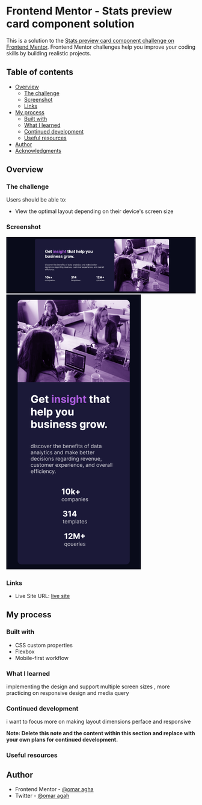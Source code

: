 # Frontend Mentor - Stats preview card component solution

This is a solution to the [Stats preview card component challenge on Frontend Mentor](https://www.frontendmentor.io/challenges/stats-preview-card-component-8JqbgoU62). Frontend Mentor challenges help you improve your coding skills by building realistic projects. 

## Table of contents

- [Overview](#overview)
  - [The challenge](#the-challenge)
  - [Screenshot](#screenshot)
  - [Links](#links)
- [My process](#my-process)
  - [Built with](#built-with)
  - [What I learned](#what-i-learned)
  - [Continued development](#continued-development)
  - [Useful resources](#useful-resources)
- [Author](#author)
- [Acknowledgments](#acknowledgments)


## Overview

### The challenge

Users should be able to:

- View the optimal layout depending on their device's screen size

### Screenshot

![desktop](./screenshot/desktop.png)
![mobile](./screenshot/mobile.png)


### Links

- Live Site URL: [live site](https://omar-agha.github.io/frontendmentor-challenge-2/)

## My process

### Built with


- CSS custom properties
- Flexbox
- Mobile-first workflow

### What I learned

implementing the design and support multiple screen sizes , more practicing on responsive design and media query
### Continued development
i want to focus more on making layout dimensions perface and responsive

**Note: Delete this note and the content within this section and replace with your own plans for continued development.**

### Useful resources

## Author

- Frontend Mentor - [@omar agha](https://www.frontendmentor.io/profile/Omar-Agha)
- Twitter - [@omar agah](https://github.com/Omar-Agha)
